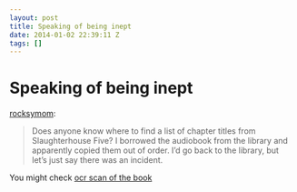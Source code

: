 ```yaml
---
layout: post
title: Speaking of being inept
date: 2014-01-02 22:39:11 Z
tags: []
---
```

# Speaking of being inept

[rocksymom](http://rocksymom.tumblr.com/post/72009061020/speaking-of-being-inept):

> Does anyone know where to find a list of chapter titles from Slaughterhouse Five? I borrowed the audiobook from the library and apparently copied them out of order. I’d go back to the library, but let’s just say there was an incident. 

You might check [ocr scan of the book](http://memberfiles.freewebs.com/96/44/85154496/documents/slaughterhouse%20-%20five.pdf)
